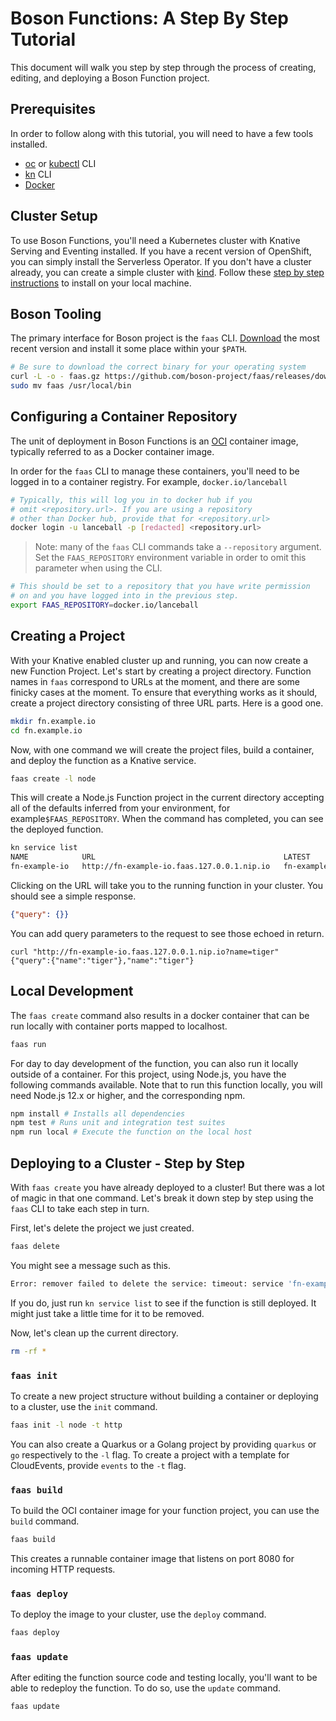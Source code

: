 # Boson Functions: A Step By Step Tutorial

This document will walk you step by step through the process of creating,
editing, and deploying a Boson Function project.

## Prerequisites

In order to follow along with this tutorial, you will need to have a few tools
installed.

* [oc](oc) or [kubectl](kubectl) CLI
* [kn](kn) CLI
* [Docker](docker) 

[docker]: https://docs.docker.com/install/
[oc]: https://docs.openshift.com/container-platform/4.2/cli_reference/openshift_cli/getting-started-cli.html#cli-installing-cli_cli-developer-commands
[kubectl]: https://kubernetes.io/docs/tasks/tools/install-kubectl/
[kn]: https://knative.dev/docs/install/install-kn/

## Cluster Setup

To use Boson Functions, you'll need a Kubernetes cluster with Knative Serving
and Eventing installed. If you have a recent version of OpenShift, you can
simply install the Serverless Operator. If you don't have a cluster already,
you can create a simple cluster with [kind](https://kind.sigs.k8s.io/). Follow
these [step by step instructions](kind-setup.md) to install on your local
machine.

## Boson Tooling

The primary interface for Boson project is the `faas` CLI.
[Download][faas-download] the most recent version and install it some place
within your `$PATH`.

[faas-download]: https://github.com/boson-project/faas/releases

```sh
# Be sure to download the correct binary for your operating system
curl -L -o - faas.gz https://github.com/boson-project/faas/releases/download/v0.8.0/faas_linux_amd64.gz | gunzip > faas && chmod 755 faas
sudo mv faas /usr/local/bin
```
## Configuring a Container Repository

The unit of deployment in Boson Functions is an [OCI](https://opencontainers.org/)
container image, typically referred to as a Docker container image.

In order for the `faas` CLI to manage these containers, you'll need to be
logged in to a container registry. For example, `docker.io/lanceball`


```bash
# Typically, this will log you in to docker hub if you
# omit <repository.url>. If you are using a repository
# other than Docker hub, provide that for <repository.url>
docker login -u lanceball -p [redacted] <repository.url>
```

> Note: many of the `faas` CLI commands take a `--repository` argument.
> Set the `FAAS_REPOSITORY` environment variable in order to omit this
> parameter when using the CLI.

```bash
# This should be set to a repository that you have write permission
# on and you have logged into in the previous step.
export FAAS_REPOSITORY=docker.io/lanceball
```

## Creating a Project

With your Knative enabled cluster up and running, you can now create a new
Function Project. Let's start by creating a project directory. Function names
in `faas` correspond to URLs at the moment, and there are some finicky cases
at the moment. To ensure that everything works as it should, create a project
directory consisting of three URL parts. Here is a good one.

```bash
mkdir fn.example.io
cd fn.example.io
```

Now, with one command we will create the project files, build a container, and
deploy the function as a Knative service.


```bash
faas create -l node
```

This will create a Node.js Function project in the current directory accepting
all of the defaults inferred from your environment, for example`$FAAS_REPOSITORY`.
When the command has completed, you can see the deployed function.

```bash
kn service list
NAME            URL                                          LATEST                  AGE   CONDITIONS   READY   REASON
fn-example-io   http://fn-example-io.faas.127.0.0.1.nip.io   fn-example-io-ngswh-1   24s   3 OK / 3     True
```

Clicking on the URL will take you to the running function in your cluster. You
should see a simple response.

```json
{"query": {}}
```

You can add query parameters to the request to see those echoed in return.

```console
curl "http://fn-example-io.faas.127.0.0.1.nip.io?name=tiger"
{"query":{"name":"tiger"},"name":"tiger"}
```

## Local Development
The `faas create` command also results in a docker container that can be run
locally with container ports mapped to localhost.

```bash
faas run
```

For day to day development of the function, you can also run it locally outside
of a container. For this project, using Node.js, you have the following commands
available. Note that to run this function locally, you will need Node.js 12.x or
higher, and the corresponding npm.

```bash
npm install # Installs all dependencies
npm test # Runs unit and integration test suites
npm run local # Execute the function on the local host
```

## Deploying to a Cluster - Step by Step

With `faas create` you have already deployed to a cluster! But there was a lot
of magic in that one command. Let's break it down step by step using the
`faas` CLI to take each step in turn.

First, let's delete the project we just created.

```bash
faas delete
```

You might see a message such as this.

```bash
Error: remover failed to delete the service: timeout: service 'fn-example-io' not ready after 30 seconds.
```

If you do, just run `kn service list` to see if the function is still deployed.
It might just take a little time for it to be removed.

Now, let's clean up the current directory.

```bash
rm -rf *
```

### `faas init`

To create a new project structure without building a container or deploying to a
cluster, use the `init` command.

```bash
faas init -l node -t http
```

You can also create a Quarkus or a Golang project by providing `quarkus` or `go`
respectively to the `-l` flag. To create a project with a template for
CloudEvents, provide `events` to the `-t` flag.

### `faas build`

To build the OCI container image for your function project, you can use the
`build` command.

```bash
faas build
```

This creates a runnable container image that listens on port 8080 for incoming
HTTP requests.

### `faas deploy`

To deploy the image to your cluster, use the `deploy` command.

```bash
faas deploy
```

### `faas update`

After editing the function source code and testing locally, you'll want to be
able to redeploy the function. To do so, use the `update` command.

```bash
faas update
```
